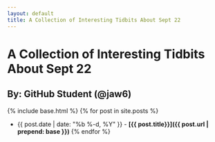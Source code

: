 ```yaml
---
layout: default
title: A Collection of Interesting Tidbits About Sept 22
---
```


# A Collection of Interesting Tidbits About Sept 22

## By: GitHub Student (@jaw6)

{% include base.html %}
{% for post in site.posts %}
  * {{ post.date | date: "%b %-d, %Y" }} - **[{{ post.title}}]({{ post.url | prepend: base }})**
{% endfor %}
